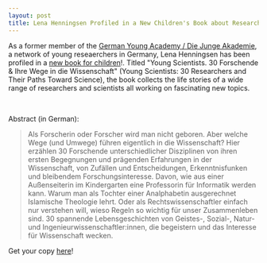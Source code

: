 ```yaml
---
layout: post
title: Lena Henningsen Profiled in a New Children's Book about Research and Science
---
```


As a former member of the [German Young Academy / Die Junge Akademie](https://www.diejungeakademie.de/en), a network of young reseaerchers in Germany, Lena Henningsen has been profiled in a [new book for children](https://www.hanser-literaturverlage.de/buch/young-scientists/978-3-446-27579-9/)!. Titled "Young Scientists. 30 Forschende & Ihre Wege in die Wissenschaft" (Young Scientists: 30 Researchers and Their Paths Toward Science), the book collects the life stories of a wide range of researchers and scientists all working on fascinating new topics. 

<span class="image right"><img src="{% link assets/images/YoungScientists_Cover.jpg %}" alt="" /></span>
<span class="image left"><img src="{% link assets/images/YoungScientists_Henningsen.jpg %}" alt="" /></span>

Abstract (in German):
> Als Forscherin oder Forscher wird man nicht geboren. Aber welche Wege (und Umwege) führen eigentlich in die Wissenschaft? Hier erzählen 30 Forschende unterschiedlicher Disziplinen von ihren ersten Begegnungen und prägenden Erfahrungen in der Wissenschaft, von Zufällen und Entscheidungen, Erkenntnisfunken und bleibendem Forschungsinteresse. Davon, wie aus einer Außenseiterin im Kindergarten eine Professorin für Informatik werden kann. Warum man als Tochter einer Analphabetin ausgerechnet Islamische Theologie lehrt. Oder als Rechtswissenschaftler einfach nur verstehen will, wieso Regeln so wichtig für unser Zusammenleben sind. 30 spannende Lebensgeschichten von Geistes-, Sozial-, Natur- und Ingenieurwissenschaftler:innen, die begeistern und das Interesse für Wissenschaft wecken.

Get your copy [here](https://www.hanser-literaturverlage.de/buch/young-scientists/978-3-446-27579-9/)!
